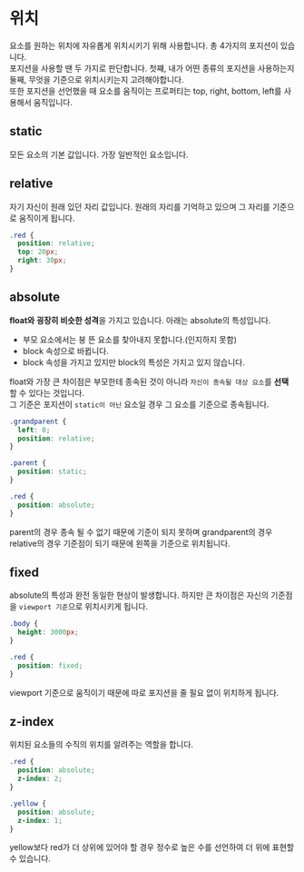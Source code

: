 # 위치

요소를 원하는 위치에 자유롭게 위치시키기 위해 사용합니다. 총 4가지의 포지션이 있습니다.<br/>
포지션을 사용할 땐 두 가지로 판단합니다. 첫쨰, 내가 어떤 종류의 포지션을 사용하는지 둘째, 무엇을 기준으로 위치시키는지 고려해야합니다.<br/>
또한 포지션을 선언했을 때 요소를 움직이는 프로퍼티는 top, right, bottom, left를 사용해서 움직입니다.

## static

모든 요소의 기본 값입니다. 가장 일반적인 요소입니다.

## relative

자기 자신이 원래 있던 자리 값입니다. 원래의 자리를 기억하고 있으며 그 자리를 기준으로 움직이게 됩니다.

```css
.red {
  position: relative;
  top: 20px;
  right: 30px;
}
```

## absolute

**float와 굉장히 비슷한 성격**을 가지고 있습니다. 아래는 absolute의 특성입니다.

- 부모 요소에서는 붕 뜬 요소를 찾아내지 못합니다.(인지하지 못함)
- block 속성으로 바뀝니다.
- block 속성을 가지고 있지만 block의 특성은 가지고 있지 않습니다.

float와 가장 큰 차이점은 부모한테 종속된 것이 아니라 `자신이 종속될 대상 요소`를 **선택**할 수 있다는 것입니다.<br/>
그 기준은 포지션이 `static이 아닌` 요소일 경우 그 요소를 기준으로 종속됩니다.

```css
.grandparent {
  left: 0;
  position: relative;
}

.parent {
  position: static;
}

.red {
  position: absolute;
}
```

parent의 경우 종속 될 수 없기 때문에 기준이 되지 못하며 grandparent의 경우 relative의 경우 기준점이 되기 때문에 왼쪽을 기준으로 위치됩니다.

## fixed

absolute의 특성과 완전 동일한 현상이 발생합니다. 하지만 큰 차이점은 자신의 기준점을 `viewport 기준`으로 위치시키게 됩니다.

```css
.body {
  height: 3000px;
}

.red {
  position: fixed;
}
```

viewport 기준으로 움직이기 때문에 따로 포지션을 줄 필요 없이 위치하게 됩니다.

## z-index

위치된 요소들의 수직의 위치를 알려주는 역할을 합니다.

```css
.red {
  position: absolute;
  z-index: 2;
}

.yellow {
  position: absolute;
  z-index: 1;
}
```

yellow보다 red가 더 상위에 있어야 할 경우 정수로 높은 수를 선언하여 더 위에 표현할 수 있습니다.
